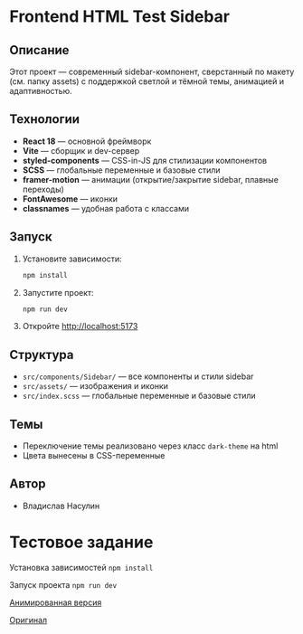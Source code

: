 # Frontend HTML Test Sidebar

## Описание

Этот проект — современный sidebar-компонент, сверстанный по макету (см. папку assets) с поддержкой светлой и тёмной темы, анимацией и адаптивностью.

## Технологии

- **React 18** — основной фреймворк
- **Vite** — сборщик и dev-сервер
- **styled-components** — CSS-in-JS для стилизации компонентов
- **SCSS** — глобальные переменные и базовые стили
- **framer-motion** — анимации (открытие/закрытие sidebar, плавные переходы)
- **FontAwesome** — иконки
- **classnames** — удобная работа с классами

## Запуск

1. Установите зависимости:
   ```bash
   npm install
   ```
2. Запустите проект:
   ```bash
   npm run dev
   ```
3. Откройте [http://localhost:5173](http://localhost:5173)

## Структура

- `src/components/Sidebar/` — все компоненты и стили sidebar
- `src/assets/` — изображения и иконки
- `src/index.scss` — глобальные переменные и базовые стили

## Темы

- Переключение темы реализовано через класс `dark-theme` на html
- Цвета вынесены в CSS-переменные

## Автор

- Владислав Насулин

# Тестовое задание

Установка зависимостей `npm install`

Запуск проекта `npm run dev`

[Анимированная версия](src/assets/design.mp4)

[Оригинал](https://dribbble.com/shots/18111119-Collapsing-Sidebar-Navigation-Light-and-Dark-mode)
